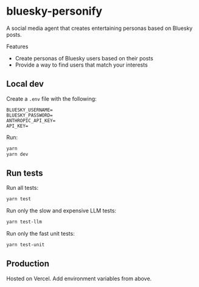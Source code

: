 # bluesky-personify

A social media agent that creates entertaining personas based on Bluesky posts.

Features

- Create personas of Bluesky users based on their posts
- Provide a way to find users that match your interests

## Local dev

Create a `.env` file with the following:

```
BLUESKY_USERNAME=
BLUESKY_PASSWORD=
ANTHROPIC_API_KEY=
API_KEY=
```

Run:

```bash
yarn
yarn dev
```

## Run tests

Run all tests:

```bash
yarn test
```

Run only the slow and expensive LLM tests:

```bash
yarn test-llm
```

Run only the fast unit tests:

```bash
yarn test-unit
```

## Production

Hosted on Vercel. Add environment variables from above.
